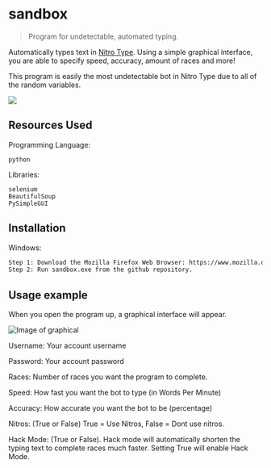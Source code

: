 
# sandbox
> Program for undetectable, automated typing.

Automatically types text in [Nitro Type](https://www.nitrotype.com). Using a simple graphical interface, you are able to specify speed, accuracy, amount of races and more!

This program is easily the most undetectable bot in Nitro Type due to all of the random variables.

![](header.png)

## Resources Used
Programming Language:

```python```

Libraries:
```
selenium
BeautifulSoup
PySimpleGUI
```
## Installation

Windows:

```sh
Step 1: Download the Mozilla Firefox Web Browser: https://www.mozilla.org/en-US/
Step 2: Run sandbox.exe from the github repository.
```

## Usage example

When you open the program up, a graphical interface will appear.

![Image of graphical](https://i.ibb.co/PNNMg0m/Capture.png)

Username: Your account username

Password: Your account password

Races: Number of races you want the program to complete.

Speed: How fast you want the bot to type (in Words Per Minute)

Accuracy: How accurate you want the bot to be (percentage)

Nitros: (True or False) True = Use Nitros, False = Dont use nitros.

Hack Mode: (True or False). Hack mode will automatically shorten the typing text to complete races much faster. Setting True will enable Hack Mode.
